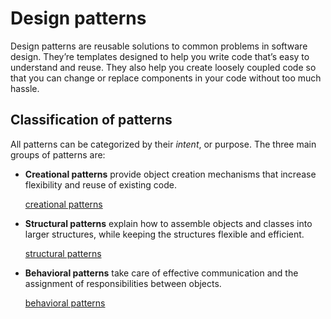 # Design patterns

Design patterns are reusable solutions to common problems in software design. They’re templates designed to help you write code that’s easy to understand and reuse. They also help you create loosely coupled code so that you can change or replace components in your code without too much hassle.



## Classification of patterns

All patterns can be categorized by their *intent*, or purpose. The three main groups of patterns are:

- **Creational patterns** provide object creation mechanisms that increase flexibility and reuse of existing code.

  [creational patterns](008_CreationalPatterns.md)

- **Structural patterns** explain how to assemble objects and classes into larger structures, while keeping the structures flexible and efficient.

  [structural patterns](009_StructuralPatterns.md)

- **Behavioral patterns** take care of effective communication and the assignment of responsibilities between objects.

  [behavioral patterns](010_BehavioralPatterns.md)

